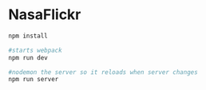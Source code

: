 # NasaFlickr

```bash
npm install

#starts webpack
npm run dev

#nodemon the server so it reloads when server changes
npm run server
```
